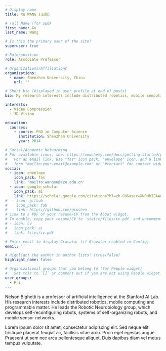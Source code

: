 ```yaml
---
# Display name
title: Xu WANG (王旭)

# Full Name (for SEO)
first_name: Xu
last_name: Wang

# Is this the primary user of the site?
superuser: true

# Role/position
role: Asscoiate Professor

# Organizations/Affiliations
organizations:
  - name: Shenzhen University, China
    url: ''

# Short bio (displayed in user profile at end of posts)
bio: My research interests include distributed robotics, mobile computing and programmable matter.

interests:
  - Video Compression
  - 3D Vision

education:
  courses:
    - course: PhD in Computer Science
      institution: Shenzhen University
      year: 2014

# Social/Academic Networking
# For available icons, see: https://wowchemy.com/docs/getting-started/page-builder/#icons
#   For an email link, use "fas" icon pack, "envelope" icon, and a link in the
#   form "mailto:your-email@example.com" or "#contact" for contact widget.
social:
  - icon: envelope
    icon_pack: fas
    link: 'mailto:wangxu@szu.edu.cn'
  - icon: google-scholar
    icon_pack: ai
    link: https://scholar.google.com/citations?hl=zh-CN&user=XNDHhIEAAAAJ
#  - icon: github
#    icon_pack: fab
#    link: https://github.com/gcushen
# Link to a PDF of your resume/CV from the About widget.
# To enable, copy your resume/CV to `static/files/cv.pdf` and uncomment the lines below.
# - icon: cv
#   icon_pack: ai
#   link: files/cv.pdf

# Enter email to display Gravatar (if Gravatar enabled in Config)
email: ''

# Highlight the author in author lists? (true/false)
highlight_name: false

# Organizational groups that you belong to (for People widget)
#   Set this to `[]` or comment out if you are not using People widget.
user_groups:
  - Pri
---
```


Nelson Bighetti is a professor of artificial intelligence at the Stanford AI Lab. His research interests include distributed robotics, mobile computing and programmable matter. He leads the Robotic Neurobiology group, which develops self-reconfiguring robots, systems of self-organizing robots, and mobile sensor networks.

Lorem ipsum dolor sit amet, consectetur adipiscing elit. Sed neque elit, tristique placerat feugiat ac, facilisis vitae arcu. Proin eget egestas augue. Praesent ut sem nec arcu pellentesque aliquet. Duis dapibus diam vel metus tempus vulputate.
